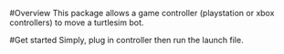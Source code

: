 #Overview
This package allows a game controller (playstation or xbox controllers)
to move a turtlesim bot.

#Get started
Simply, plug in controller then run the launch file.